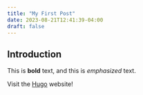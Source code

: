 ```yaml
---
title: "My First Post"
date: 2023-08-21T12:41:39-04:00
draft: false
---
```


## Introduction

This is **bold** text, and this is *emphasized* text.

Visit the [Hugo](https://gohugo.io) website!